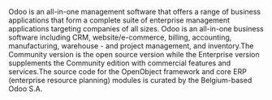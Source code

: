 Odoo is an all-in-one management software that offers a range of business applications that form a complete suite of enterprise management applications targeting companies of all sizes. Odoo is an all-in-one business software including CRM, website/e-commerce, billing, accounting, manufacturing, warehouse - and project management, and inventory.The Community version is the open source version while the Enterprise version supplements the Community edition with commercial features and services.The source code for the OpenObject framework and core ERP (enterprise resource planning) modules is curated by the Belgium-based Odoo S.A.
